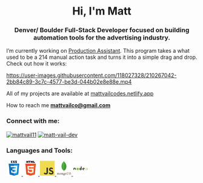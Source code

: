 <h1 align="center">Hi, I'm Matt</h1>
<h3 align="center">Denver/ Boulder Full-Stack Developer focused on building automation tools for the advertising industry.</h3>

I’m currently working on [Production Assistant](productionassistant.onrender.com). This program takes a what used to be a 214 manual action task and turns it into a simple drag and drop. Check out how it works: 


https://user-images.githubusercontent.com/118027328/210267042-2bb84c89-3c7c-4577-be3d-044b02e8e88e.mp4


All of my projects are available at [mattvailcodes.netlify.app](mattvailcodes.netlify.app)

How to reach me **mattvailco@gmail.com**

<h3 align="left">Connect with me:</h3>
<p align="left">
<a href="https://twitter.com/mattvail11" target="blank"><img align="center" src="https://raw.githubusercontent.com/rahuldkjain/github-profile-readme-generator/master/src/images/icons/Social/twitter.svg" alt="mattvail11" height="30" width="40" /></a>
<a href="https://linkedin.com/in/matt-vail-dev" target="blank"><img align="center" src="https://raw.githubusercontent.com/rahuldkjain/github-profile-readme-generator/master/src/images/icons/Social/linked-in-alt.svg" alt="matt-vail-dev" height="30" width="40" /></a>
</p>

<h3 align="left">Languages and Tools:</h3>
<p align="left"> <a href="https://www.w3schools.com/css/" target="_blank" rel="noreferrer"> <img src="https://raw.githubusercontent.com/devicons/devicon/master/icons/css3/css3-original-wordmark.svg" alt="css3" width="40" height="40"/> </a> <a href="https://www.w3.org/html/" target="_blank" rel="noreferrer"> <img src="https://raw.githubusercontent.com/devicons/devicon/master/icons/html5/html5-original-wordmark.svg" alt="html5" width="40" height="40"/> </a> <a href="https://developer.mozilla.org/en-US/docs/Web/JavaScript" target="_blank" rel="noreferrer"> <img src="https://raw.githubusercontent.com/devicons/devicon/master/icons/javascript/javascript-original.svg" alt="javascript" width="40" height="40"/> </a> <a href="https://www.mongodb.com/" target="_blank" rel="noreferrer"> <img src="https://raw.githubusercontent.com/devicons/devicon/master/icons/mongodb/mongodb-original-wordmark.svg" alt="mongodb" width="40" height="40"/> </a> <a href="https://nodejs.org" target="_blank" rel="noreferrer"> <img src="https://raw.githubusercontent.com/devicons/devicon/master/icons/nodejs/nodejs-original-wordmark.svg" alt="nodejs" width="40" height="40"/> </a> </p>
